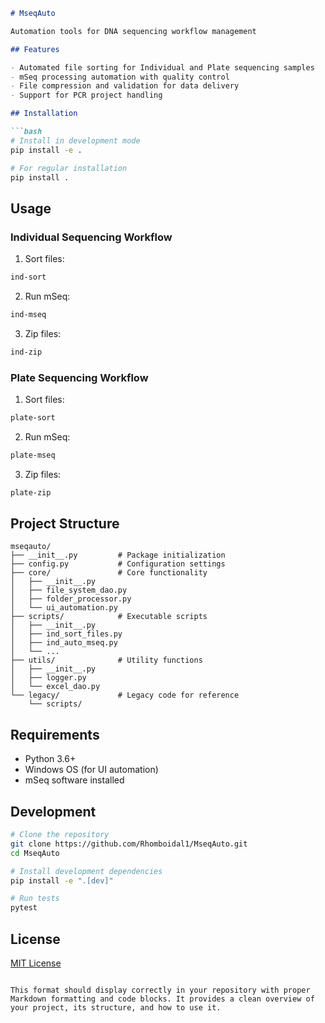 ```markdown
# MseqAuto

Automation tools for DNA sequencing workflow management

## Features

- Automated file sorting for Individual and Plate sequencing samples
- mSeq processing automation with quality control
- File compression and validation for data delivery
- Support for PCR project handling

## Installation

```bash
# Install in development mode
pip install -e .

# For regular installation
pip install .
```

## Usage

### Individual Sequencing Workflow

1. Sort files:
```bash
ind-sort
```

2. Run mSeq:
```bash
ind-mseq
```

3. Zip files:
```bash
ind-zip
```

### Plate Sequencing Workflow

1. Sort files:
```bash
plate-sort
```

2. Run mSeq:
```bash
plate-mseq
```

3. Zip files:
```bash
plate-zip
```

## Project Structure

```
mseqauto/
├── __init__.py         # Package initialization
├── config.py           # Configuration settings
├── core/               # Core functionality
│   ├── __init__.py
│   ├── file_system_dao.py
│   ├── folder_processor.py
│   └── ui_automation.py
├── scripts/            # Executable scripts
│   ├── __init__.py
│   ├── ind_sort_files.py
│   ├── ind_auto_mseq.py
│   └── ...
├── utils/              # Utility functions
│   ├── __init__.py
│   ├── logger.py
│   └── excel_dao.py
└── legacy/             # Legacy code for reference
    └── scripts/
```

## Requirements

- Python 3.6+
- Windows OS (for UI automation)
- mSeq software installed

## Development

```bash
# Clone the repository
git clone https://github.com/Rhomboidal1/MseqAuto.git
cd MseqAuto

# Install development dependencies
pip install -e ".[dev]"

# Run tests
pytest
```

## License

[MIT License](LICENSE)
```

This format should display correctly in your repository with proper Markdown formatting and code blocks. It provides a clean overview of your project, its structure, and how to use it.